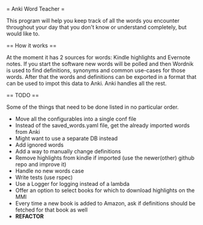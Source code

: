 = Anki Word Teacher =

This program will help you keep track of all the words you encounter throughout your day that
you don't know or understand completely, but would like to.

== How it works ==

At the moment it has 2 sources for words: Kindle highlights and Evernote notes. If you start the
software new words will be polled and then Wordnik is used to find definitions, synonyms and
common use-cases for those words. After that the words and definitions can be exported in a format
that can be used to impot this data to Anki. Anki handles all the rest.


== TODO ==

Some of the things that need to be done listed in no particular order.

 - Move all the configurables into a single conf file
 - Instead of the saved_words.yaml file, get the already imported words from Anki
  - Might want to use a separate DB instead
 - Add ignored words
 - Add a way to manually change definitions
 - Remove highlights from kindle if imported (use the newer(other) github repo and improve it)
 - Handle no new words case
 - Write tests (use rspec)
 - Use a Logger for logging instead of a lambda
 - Offer an option to select books for which to download highlights on the MMI
  - Every time a new book is added to Amazon, ask if definitions should be fetched for that book as well
 - __REFACTOR__

